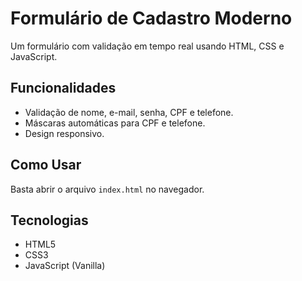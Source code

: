 # Formulário de Cadastro Moderno

Um formulário com validação em tempo real usando HTML, CSS e JavaScript.

## Funcionalidades
- Validação de nome, e-mail, senha, CPF e telefone.  
- Máscaras automáticas para CPF e telefone.  
- Design responsivo.  

## Como Usar
Basta abrir o arquivo `index.html` no navegador.

## Tecnologias
- HTML5
- CSS3
- JavaScript (Vanilla)
